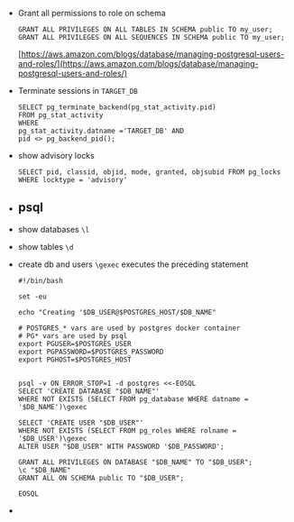 - Grant all permissions to role on schema  
  
    ```
    GRANT ALL PRIVILEGES ON ALL TABLES IN SCHEMA public TO my_user;  
    GRANT ALL PRIVILEGES ON ALL SEQUENCES IN SCHEMA public TO my_user;
    ```
    [https://aws.amazon.com/blogs/database/managing-postgresql-users-and-roles/](https://aws.amazon.com/blogs/database/managing-postgresql-users-and-roles/)
- Terminate sessions in `TARGET_DB`
  ```
  SELECT pg_terminate_backend(pg_stat_activity.pid)
  FROM pg_stat_activity
  WHERE
  pg_stat_activity.datname ='TARGET_DB' AND
  pid <> pg_backend_pid();
  ```
- show advisory locks
  ```
  SELECT pid, classid, objid, mode, granted, objsubid FROM pg_locks WHERE locktype = 'advisory'
  ```
- ## psql
- show databases `\l`
- show tables `\d`
- create db and users
  `\gexec` executes the preceding statement
  
  ```
  #!/bin/bash
  
  set -eu
  
  echo "Creating '$DB_USER@$POSTGRES_HOST/$DB_NAME"
  
  # POSTGRES_* vars are used by postgres docker container
  # PG* vars are used by psql
  export PGUSER=$POSTGRES_USER
  export PGPASSWORD=$POSTGRES_PASSWORD
  export PGHOST=$POSTGRES_HOST
  
  
  psql -v ON_ERROR_STOP=1 -d postgres <<-EOSQL
  SELECT 'CREATE DATABASE "$DB_NAME"'
  WHERE NOT EXISTS (SELECT FROM pg_database WHERE datname = '$DB_NAME')\gexec
  
  SELECT 'CREATE USER "$DB_USER"' 
  WHERE NOT EXISTS (SELECT FROM pg_roles WHERE rolname = '$DB_USER')\gexec
  ALTER USER "$DB_USER" WITH PASSWORD '$DB_PASSWORD';
  
  GRANT ALL PRIVILEGES ON DATABASE "$DB_NAME" TO "$DB_USER";
  \c "$DB_NAME"
  GRANT ALL ON SCHEMA public TO "$DB_USER";
  
  EOSQL
  ```
-